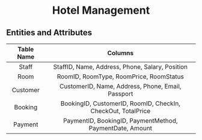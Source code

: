 <center>
<h1> Hotel Management </h1>
</center>
<h2> Entities and Attributes </h2>

| Table Name | Columns |
|:-:|:-:|
|Staff|StaffID, Name, Address, Phone, Salary, Position|
|Room|RoomID, RoomType, RoomPrice, RoomStatus|
|Customer|CustomerID, Name, Address, Phone, Email, Passport|
|Booking|BookingID, CustomerID, RoomID, CheckIn, CheckOut, TotalPrice|
|Payment|PaymentID, BookingID, PaymentMethod, PaymentDate, Amount|


